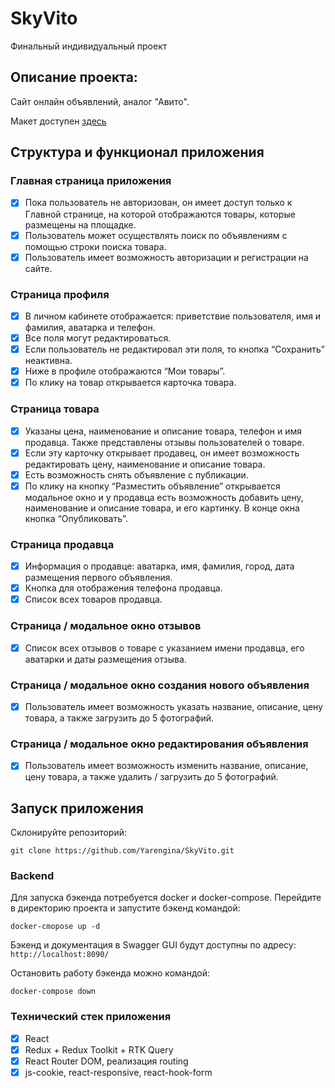 # SkyVito
Финальный индивидуальный проект

## Описание проекта:

Cайт онлайн объявлений, аналог "Авито".

Макет доступен [здесь](https://www.figma.com/file/ISqzPS7Sym7V004jFo5buE/%D0%A1%D0%B0%D0%B9%D1%82-%D0%B0%D0%BD%D0%B0%D0%BB%D0%BE%D0%B3-%D0%90%D0%B2%D0%B8%D1%82%D0%BE?node-id=0%3A1&t=TkHwMTtpkVn5B1xD-0)

## Структура и функционал приложения

### Главная страница приложения

- [x] Пока пользователь не авторизован, он имеет доступ только к Главной странице, на которой отображаются товары, которые размещены на площадке.
- [x] Пользователь может осуществлять поиск по объявлениям с помощью строки поиска товара.
- [x] Пользователь имеет возможность авторизации и регистрации на сайте.

### Страница профиля

- [x] В личном кабинете отображается: приветствие пользователя, имя и фамилия, аватарка и телефон.
- [x] Все поля могут редактироваться.
- [x] Если пользователь не редактировал эти поля, то кнопка “Сохранить” неактивна. 
- [x] Ниже в профиле отображаются “Мои товары”.
- [x] По клику на товар открывается карточка товара.

### Страница товара

- [x] Указаны цена, наименование и описание товара, телефон и имя продавца. Также представлены отзывы пользователей о товаре. 
- [x] Если эту карточку открывает продавец, он имеет возможность редактировать цену, наименование и описание товара.
- [x] Есть возможность снять объявление с публикации.
- [x] По клику на кнопку “Разместить объявление” открывается модальное окно и у продавца есть возможность добавить цену, наименование и описание товара, и его картинку. В конце окна кнопка “Опубликовать”.

### Страница продавца

- [x] Информация о продавце: аватарка, имя, фамилия, город, дата размещения первого объявления.
- [x] Кнопка для отображения телефона продавца.
- [x] Список всех товаров продавца.

### Страница / модальное окно отзывов

- [x] Список всех отзывов о товаре с указанием имени продавца, его аватарки и даты размещения отзыва.

### Страница / модальное окно создания нового объявления

- [x] Пользователь имеет возможность указать название, описание, цену товара, а также загрузить до 5 фотографий.

### Страница / модальное окно редактирования объявления

- [x] Пользователь имеет возможность изменить название, описание, цену товара, а также удалить / загрузить до 5 фотографий.

## Запуск приложения

Склонируйте репозиторий:

```
git clone https://github.com/Yarengina/SkyVito.git
```

### Backend

Для запуска бэкенда потребуется docker и docker-compose.
Перейдите в директорию проекта и запустите бэкенд командой:

```
docker-cmopose up -d
```

Бэкенд и документация в Swagger GUI будут доступны по адресу: `http://localhost:8090/`

Остановить работу бэкенда можно командой:

```
docker-compose down
```

### Технический стек приложения

- [x] React
- [x] Redux + Redux Toolkit + RTK Query
- [x] React Router DOM, реализация routing
- [x] js-cookie, react-responsive, react-hook-form
